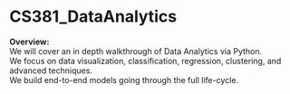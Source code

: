 # CS381_DataAnalytics

<b>Overview:</b>
<br>We will cover an in depth walkthrough of Data Analytics via Python. 
<br>We focus on data visualization, classification, regression, clustering, and advanced techniques. 
<br>We build end-to-end models going through the full life-cycle.
